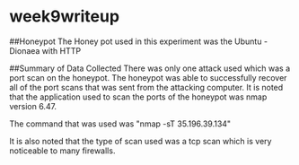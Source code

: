 # week9writeup

##Honeypot
The Honey pot used in this experiment was the Ubuntu - Dionaea with HTTP

##Summary of Data Collected
There was only one attack used which was a port scan on the honeypot. The honeypot was able
to successfully recover all of the port scans that was sent from the attacking computer. It is noted that the application used to scan the ports of the honeypot was nmap version 6.47.

The command that was used was "nmap -sT 35.196.39.134"

It is also noted that the type of scan used was a tcp scan which is very noticeable to many firewalls.
